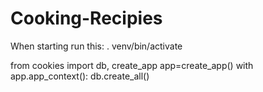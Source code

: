 # Cooking-Recipies

When starting run this:
. venv/bin/activate


from cookies import db, create_app
app=create_app()
with app.app_context():
    db.create_all()